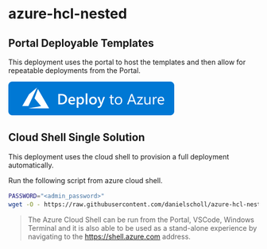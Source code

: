# azure-hcl-nested

## Portal Deployable Templates

This deployment uses the portal to host the templates and then allow for repeatable deployments from the Portal.

[![Deploy To Azure](https://raw.githubusercontent.com/Azure/azure-quickstart-templates/master/1-CONTRIBUTION-GUIDE/images/deploytoazure.svg?sanitize=true)](https://portal.azure.com/#create/Microsoft.Template/uri/https%3A%2F%2Fraw.githubusercontent.com%2Fdanielscholl%2Fazure-hcl-nested%2Fmain%2Ftemplates%2FtemplateDeploy.json)


## Cloud Shell Single Solution

This deployment uses the cloud shell to provision a full deployment automatically.

Run the following script from azure cloud shell.

```bash
PASSWORD="<admin_password>"
wget -O - https://raw.githubusercontent.com/danielscholl/azure-hcl-nested/main/scripts/setup.sh | bash -s -- $PASSWORD
```

> The Azure Cloud Shell can be run from the Portal, VSCode, Windows Terminal and it is also able to be used as a stand-alone experience by navigating to the https://shell.azure.com address.